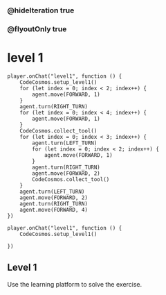 ### @hideIteration true
### @flyoutOnly true
# level 1
```blocks
player.onChat("level1", function () {
    CodeCosmos.setup_level1()
    for (let index = 0; index < 2; index++) {
        agent.move(FORWARD, 1)
    }
    agent.turn(RIGHT_TURN)
    for (let index = 0; index < 4; index++) {
        agent.move(FORWARD, 1)
    }
    CodeCosmos.collect_tool()
    for (let index = 0; index < 3; index++) {
        agent.turn(LEFT_TURN)
        for (let index = 0; index < 2; index++) {
            agent.move(FORWARD, 1)
        }
        agent.turn(RIGHT_TURN)
        agent.move(FORWARD, 2)
        CodeCosmos.collect_tool()
    }
    agent.turn(LEFT_TURN)
    agent.move(FORWARD, 2)
    agent.turn(RIGHT_TURN)
    agent.move(FORWARD, 4)
})

```

```template
player.onChat("level1", function () {
    CodeCosmos.setup_level1()
    
})
```

## Level 1

Use the learning platform to solve the exercise.
